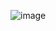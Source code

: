 ![image](https://github.com/H1ghjynx/NetworkExamples/assets/99495438/ba99f13e-25e1-4d75-8848-41d961692743)

